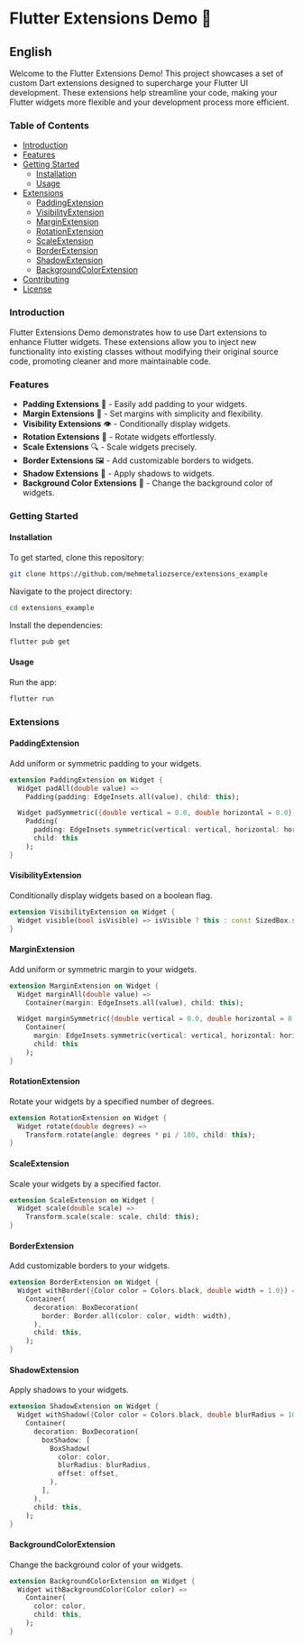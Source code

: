 
# Flutter Extensions Demo 🚀

## English

Welcome to the Flutter Extensions Demo! This project showcases a set of custom Dart extensions designed to supercharge your Flutter UI development. These extensions help streamline your code, making your Flutter widgets more flexible and your development process more efficient.

### Table of Contents

- [Introduction](#introduction)
- [Features](#features)
- [Getting Started](#getting-started)
  - [Installation](#installation)
  - [Usage](#usage)
- [Extensions](#extensions)
  - [PaddingExtension](#paddingextension)
  - [VisibilityExtension](#visibilityextension)
  - [MarginExtension](#marginextension)
  - [RotationExtension](#rotationextension)
  - [ScaleExtension](#scaleextension)
  - [BorderExtension](#borderextension)
  - [ShadowExtension](#shadowextension)
  - [BackgroundColorExtension](#backgroundcolorextension)
- [Contributing](#contributing)
- [License](#license)

### Introduction

Flutter Extensions Demo demonstrates how to use Dart extensions to enhance Flutter widgets. These extensions allow you to inject new functionality into existing classes without modifying their original source code, promoting cleaner and more maintainable code.

### Features

- **Padding Extensions** 📏 - Easily add padding to your widgets.
- **Margin Extensions** 📐 - Set margins with simplicity and flexibility.
- **Visibility Extensions** 👁️ - Conditionally display widgets.
- **Rotation Extensions** 🔄 - Rotate widgets effortlessly.
- **Scale Extensions** 🔍 - Scale widgets precisely.
- **Border Extensions** 🖼️ - Add customizable borders to widgets.
- **Shadow Extensions** 🌟 - Apply shadows to widgets.
- **Background Color Extensions** 🎨 - Change the background color of widgets.

### Getting Started

#### Installation

To get started, clone this repository:

```sh
git clone https://github.com/mehmetaliozserce/extensions_example
```

Navigate to the project directory:

```sh
cd extensions_example
```

Install the dependencies:

```sh
flutter pub get
```

#### Usage

Run the app:

```sh
flutter run
```

### Extensions

#### PaddingExtension

Add uniform or symmetric padding to your widgets.

```dart
extension PaddingExtension on Widget {
  Widget padAll(double value) => 
    Padding(padding: EdgeInsets.all(value), child: this);

  Widget padSymmetric({double vertical = 0.0, double horizontal = 0.0}) => 
    Padding(
      padding: EdgeInsets.symmetric(vertical: vertical, horizontal: horizontal),
      child: this
    );
}
```

#### VisibilityExtension

Conditionally display widgets based on a boolean flag.

```dart
extension VisibilityExtension on Widget {
  Widget visible(bool isVisible) => isVisible ? this : const SizedBox.shrink();
}
```

#### MarginExtension

Add uniform or symmetric margin to your widgets.

```dart
extension MarginExtension on Widget {
  Widget marginAll(double value) => 
    Container(margin: EdgeInsets.all(value), child: this);

  Widget marginSymmetric({double vertical = 0.0, double horizontal = 0.0}) => 
    Container(
      margin: EdgeInsets.symmetric(vertical: vertical, horizontal: horizontal),
      child: this
    );
}
```

#### RotationExtension

Rotate your widgets by a specified number of degrees.

```dart
extension RotationExtension on Widget {
  Widget rotate(double degrees) => 
    Transform.rotate(angle: degrees * pi / 180, child: this);
}
```

#### ScaleExtension

Scale your widgets by a specified factor.

```dart
extension ScaleExtension on Widget {
  Widget scale(double scale) => 
    Transform.scale(scale: scale, child: this);
}
```

#### BorderExtension

Add customizable borders to your widgets.

```dart
extension BorderExtension on Widget {
  Widget withBorder({Color color = Colors.black, double width = 1.0}) => 
    Container(
      decoration: BoxDecoration(
        border: Border.all(color: color, width: width),
      ),
      child: this,
    );
}
```

#### ShadowExtension

Apply shadows to your widgets.

```dart
extension ShadowExtension on Widget {
  Widget withShadow({Color color = Colors.black, double blurRadius = 10.0, Offset offset = const Offset(2, 2)}) => 
    Container(
      decoration: BoxDecoration(
        boxShadow: [
          BoxShadow(
            color: color,
            blurRadius: blurRadius,
            offset: offset,
          ),
        ],
      ),
      child: this,
    );
}
```

#### BackgroundColorExtension

Change the background color of your widgets.

```dart
extension BackgroundColorExtension on Widget {
  Widget withBackgroundColor(Color color) => 
    Container(
      color: color,
      child: this,
    );
}
```
